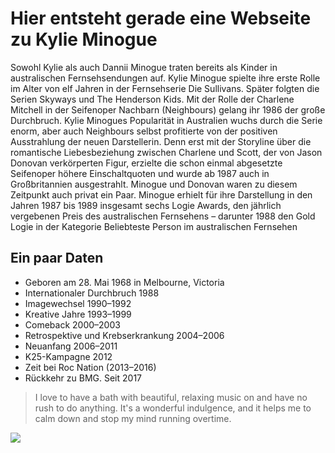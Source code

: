 # Hier entsteht gerade eine Webseite zu Kylie Minogue

Sowohl Kylie als auch Dannii Minogue traten bereits als Kinder in australischen Fernsehsendungen auf. 
Kylie Minogue spielte ihre erste Rolle im Alter von elf Jahren in der Fernsehserie Die Sullivans. 
Später folgten die Serien Skyways und The Henderson Kids. Mit der Rolle der Charlene Mitchell in der Seifenoper Nachbarn (Neighbours) gelang ihr 1986 der große Durchbruch. 
Kylie Minogues Popularität in Australien wuchs durch die Serie enorm, aber auch Neighbours selbst profitierte von der positiven Ausstrahlung der neuen Darstellerin. 
Denn erst mit der Storyline über die romantische Liebesbeziehung zwischen Charlene und Scott, der von Jason Donovan verkörperten Figur, erzielte die schon einmal 
abgesetzte Seifenoper höhere Einschaltquoten und wurde ab 1987 auch in Großbritannien ausgestrahlt. Minogue und Donovan waren zu diesem Zeitpunkt auch privat ein Paar.
Minogue erhielt für ihre Darstellung in den Jahren 1987 bis 1989 insgesamt sechs Logie Awards, den jährlich vergebenen Preis des 
australischen Fernsehens – darunter 1988 den Gold Logie in der Kategorie Beliebteste Person im australischen Fernsehen

## Ein paar Daten

* Geboren am 28. Mai 1968 in Melbourne, Victoria
* Internationaler Durchbruch 1988
* Imagewechsel 1990–1992
* Kreative Jahre 1993–1999
* Comeback 2000–2003
* Retrospektive und Krebserkrankung 2004–2006
* Neuanfang 2006–2011
* K25-Kampagne 2012
* Zeit bei Roc Nation (2013–2016)
* Rückkehr zu BMG. Seit 2017

> I love to have a bath with beautiful, relaxing music on and have no rush to 
> do anything. It's a wonderful indulgence, and it helps me to calm down and 
> stop my mind running overtime.

<img src="https://upload.wikimedia.org/wikipedia/commons/thumb/d/dc/Kylie_Minogue_-_Golden_Tour_-_Motorpoint_Arena_-_Nottingham_-_20.09.18._-_%28_38_%29_%2846464745491%29_%28cropped%29.jpg/170px-Kylie_Minogue_-_Golden_Tour_-_Motorpoint_Arena_-_Nottingham_-_20.09.18._-_%28_38_%29_%2846464745491%29_%28cropped%29.jpg"/>
